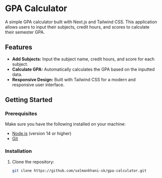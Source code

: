 # GPA Calculator

A simple GPA calculator built with Next.js and Tailwind CSS. This application allows users to input their subjects, credit hours, and scores to calculate their semester GPA.

## Features

- **Add Subjects:** Input the subject name, credit hours, and score for each subject.
- **Calculate GPA:** Automatically calculates the GPA based on the inputted data.
- **Responsive Design:** Built with Tailwind CSS for a modern and responsive user interface.

## Getting Started

### Prerequisites

Make sure you have the following installed on your machine:

- [Node.js](https://nodejs.org/) (version 14 or higher)
- [Git](https://git-scm.com/)

### Installation

1. Clone the repository:

   ```bash
   git clone https://github.com/salmankhani-sk/gpa-calculator.git
